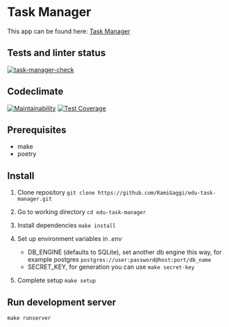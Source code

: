 # Task Manager

This app can be found here: [Task Manager](https://task-manager-1085.herokuapp.com/)

## Tests and linter status

[![task-manager-check](https://github.com/RamiGaggi/python-project-lvl4/actions/workflows/task-manager-check.yml/badge.svg)](https://github.com/RamiGaggi/python-project-lvl4/actions/workflows/task-manager-check.yml)

## Codeclimate

[![Maintainability](https://api.codeclimate.com/v1/badges/6693f32bb699eefcafd1/maintainability)](https://codeclimate.com/github/RamiGaggi/python-project-lvl4/maintainability)
[![Test Coverage](https://api.codeclimate.com/v1/badges/6693f32bb699eefcafd1/test_coverage)](https://codeclimate.com/github/RamiGaggi/python-project-lvl4/test_coverage)

## Prerequisites

- make
- poetry

## Install

1) Clone repository ```git clone https://github.com/RamiGaggi/edu-task-manager.git```
2) Go to working directory ```cd edu-task-manager```
3) Install dependencies ```make install```
4) Set up environment variables in  *.env*
   - DB_ENGINE (defaults to SQLite), set another db engine this way, for example postgres `postgres://user:password@host:port/db_name`
   - SECRET_KEY, for generation you can use `make secret-key`

5) Сomplete setup `make setup`

## Run development server

```python
make runserver
```
